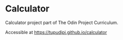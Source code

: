 # Calculator
Calculator project part of The Odin Project Curriculum.

Accessible at https://tupudipi.github.io/calculator
